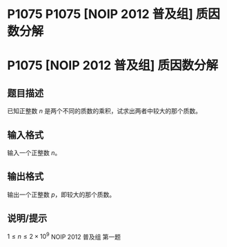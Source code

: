 # P1075 P1075 [NOIP 2012 普及组] 质因数分解

# P1075 [NOIP 2012 普及组] 质因数分解

## 题目描述

已知正整数 $n$ 是两个不同的质数的乘积，试求出两者中较大的那个质数。

## 输入格式

输入一个正整数 $n$。

## 输出格式

输出一个正整数 $p$，即较大的那个质数。

## 说明/提示

$1 \le n\le 2\times 10^9$
NOIP 2012 普及组 第一题
